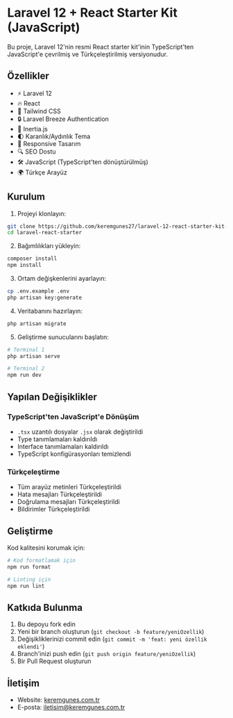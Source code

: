 # Laravel 12 + React Starter Kit (JavaScript)

Bu proje, Laravel 12'nin resmi React starter kit'inin TypeScript'ten JavaScript'e çevrilmiş ve Türkçeleştirilmiş versiyonudur.

## Özellikler

- ⚡️ Laravel 12
- 🔥 React
- 🎨 Tailwind CSS
- 🔒 Laravel Breeze Authentication
- 🚀 Inertia.js
- 🌓 Karanlık/Aydınlık Tema
- 📱 Responsive Tasarım
- 🔍 SEO Dostu
- 🛠️ JavaScript (TypeScript'ten dönüştürülmüş)
- 🌍 Türkçe Arayüz

## Kurulum

1. Projeyi klonlayın:

```bash
git clone https://github.com/keremgunes27/laravel-12-react-starter-kit-without-typescript.git
cd laravel-react-starter
```

2. Bağımlılıkları yükleyin:

```bash
composer install
npm install
```

3. Ortam değişkenlerini ayarlayın:

```bash
cp .env.example .env
php artisan key:generate
```

4. Veritabanını hazırlayın:

```bash
php artisan migrate
```

5. Geliştirme sunucularını başlatın:

```bash
# Terminal 1
php artisan serve

# Terminal 2
npm run dev
```

## Yapılan Değişiklikler

### TypeScript'ten JavaScript'e Dönüşüm

- `.tsx` uzantılı dosyalar `.jsx` olarak değiştirildi
- Type tanımlamaları kaldırıldı
- Interface tanımlamaları kaldırıldı
- TypeScript konfigürasyonları temizlendi

### Türkçeleştirme

- Tüm arayüz metinleri Türkçeleştirildi
- Hata mesajları Türkçeleştirildi
- Doğrulama mesajları Türkçeleştirildi
- Bildirimler Türkçeleştirildi

## Geliştirme

Kod kalitesini korumak için:

```bash
# Kod formatlamak için
npm run format

# Linting için
npm run lint
```

## Katkıda Bulunma

1. Bu depoyu fork edin
2. Yeni bir branch oluşturun (`git checkout -b feature/yeniOzellik`)
3. Değişikliklerinizi commit edin (`git commit -m 'feat: yeni özellik eklendi'`)
4. Branch'inizi push edin (`git push origin feature/yeniOzellik`)
5. Bir Pull Request oluşturun

## İletişim

- Website: [keremgunes.com.tr](https://keremgunes.com.tr)
- E-posta: iletisim@keremgunes.com.tr
